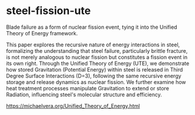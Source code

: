 # steel-fission-ute
Blade failure as a form of nuclear fission event, tying it into the Unified Theory of Energy framework.

This paper explores the recursive nature of energy interactions in steel, formalizing the understanding that steel failure, particularly brittle fracture, is not merely analogous to nuclear fission but constitutes a fission event in its own right. Through the Unified Theory of Energy (UTE), we demonstrate how stored Gravitation (Potential Energy) within steel is released in Third Degree Surface Interactions (D=3), following the same recursive energy storage and release dynamics as nuclear fission. We further examine how heat treatment processes manipulate Gravitation to extend or store Radiation, influencing steel's molecular structure and efficiency.

https://michaelvera.org/Unified_Theory_of_Energy.html
